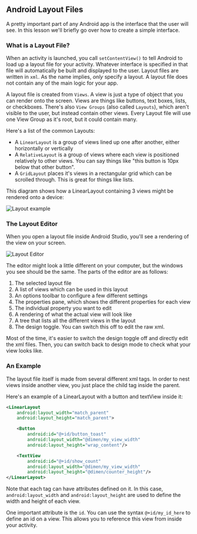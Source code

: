 ## Android Layout Files
A pretty important part of any Android app is the interface that the user will see. In this lesson we'll briefly go over how to create a simple interface.

### What is a Layout File?
When an activity is launched, you call `setContentView()` to tell Android to load up a layout file for your activity. Whatever interface is specified in that file will automatically be built and displayed to the user. Layout files are written in `xml`. As the name implies, *only* specify a layout. A layout file does not contain any of the main logic for your app.

A layout file is created from `Views`. A view is just a type of object that you can render onto the screen. Views are things like buttons, text boxes, lists, or checkboxes. There's also  `View Groups` (also called `Layouts`), which aren't visible to the user, but instead contain other views.  Every Layout file will use one View Group as it's root, but it could contain many.

Here's a list of the common Layouts:
* A `LinearLayout` is a group of views lined up one after another, either horizontally or vertically
*  A `RelativeLayout` is a group of views where each view is positioned relatively to other views. You can say things like "this button is 10px below that other button".
* A `GridLayout` places it's views in a rectangular grid which can be scrolled through. This is great for things like lists.

This diagram shows how a LinearLayout containing 3 views might be rendered onto a device:

![Layout example](https://google-developer-training.gitbooks.io/android-developer-fundamentals-course-concepts/content/en/images/1_2_C_images/dg_layout_diagram_and_hierarchy.png)



### The Layout Editor

When you open a layout file inside Android Studio, you'll see a rendering of the view on your screen.

![Layout Editor](https://google-developer-training.gitbooks.io/android-developer-fundamentals-course-concepts/content/en/images/1_2_C_images/as_exploreeditor.png)

The editor might look a little different on your computer, but the windows you see should be the same. The parts of the editor are as follows:

1. The selected layout file
2. A list of views which can be used in this layout
3. An options toolbar to configure a few different settings
4. The properties pane, which shows the different properties for each view
5. The individual property you want to edit
6. A rendering of what the actual view will look like
7. A tree that lists all the different views in the layout
8. The design toggle. You can switch this off to edit the raw xml.

Most of the time, it's easier to switch the design toggle off and directly edit the xml files. Then, you can switch back to design mode to check what your view looks like.

### An Example
The layout file itself is made from several different xml tags. In order to nest views inside another view, you just place the child tag inside the parent.

Here's an example of a LinearLayout with a button and textView inside it:

```xml
<LinearLayout
    android:layout_width="match_parent"
    android:layout_height="match_parent">

    <Button
        android:id="@+id/button_toast"
        android:layout_width="@dimen/my_view_width"
        android:layout_height="wrap_content"/>

    <TextView
        android:id="@+id/show_count"
        android:layout_width="@dimen/my_view_width"
        android:layout_height="@dimen/counter_height"/>
</LinearLayout>
```
Note that each tag can have attributes defined on it. In this case, `android:layout_width` and `android:layout_height` are used to define the width and height of each view.

One important attribute is the `id`. You can use the syntax  `@+id/my_id_here` to define an id on a view. This allows you to reference this view from inside your activity.
